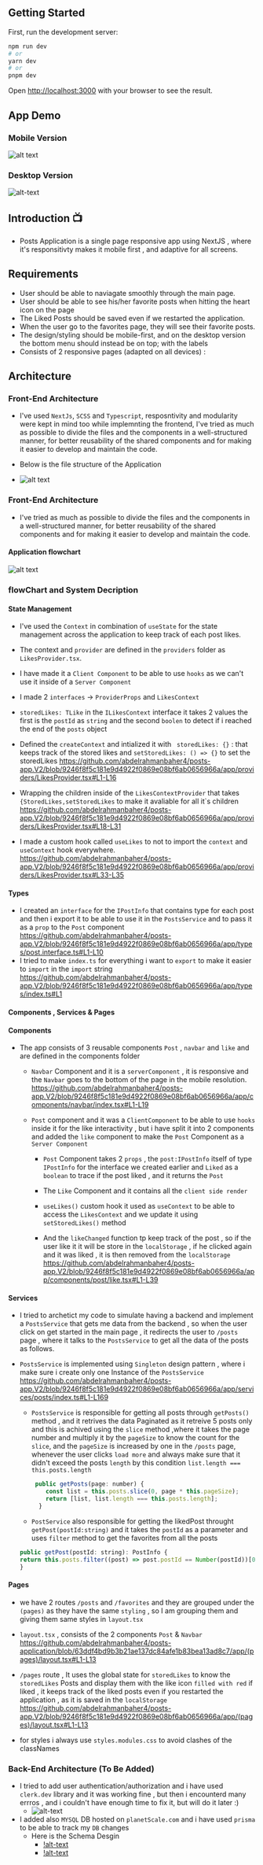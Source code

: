 ## Getting Started

First, run the development server:

```bash
npm run dev
# or
yarn dev
# or
pnpm dev
```

Open [http://localhost:3000](http://localhost:3000) with your browser to see the result.

## App Demo

### Mobile Version

![alt text](https://media.giphy.com/media/v1.Y2lkPTc5MGI3NjExNXd4ZW0yMnJ6OWZ0aHY3a29sYzZ6N2wzdWk1MWt0aDQycnpoZnVqZyZlcD12MV9pbnRlcm5hbF9naWZfYnlfaWQmY3Q9Zw/15zwuBwDAXXvrBjN2p/giphy.gif)

### Desktop Version

![alt-text](https://media.giphy.com/media/v1.Y2lkPTc5MGI3NjExYXgxdTNsOWhicmgxdDVuYmhqZG05OXdlbmMzY3JzajcyOW1wbDdyNiZlcD12MV9pbnRlcm5hbF9naWZfYnlfaWQmY3Q9Zw/hbEbor9opsEnPSToqE/giphy.gif)

## Introduction 📺

- Posts Application is a single page responsive app using NextJS , where it's responsitivty makes it mobile first , and adaptive for all screens.

## Requirements

- User should be able to naviagate smoothly through the main page.
- User should be able to see his/her favorite posts when hitting the heart icon on the page
- The Liked Posts should be saved even if we restarted the application.
- When the user go to the favorites page, they will see their favorite posts.
- The design/styling should be mobile-first, and on the desktop version the bottom menu should instead be on top; with the labels
- Consists of 2 responsive pages (adapted on all devices) :

## Architecture

### Front-End Architecture

- I've used `NextJs`, `SCSS` and `Typescript`, resposntivity and modularity were kept in mind too while implemnting the frontend, I've tried as much as possible to divide the files and the components in a well-structured manner, for better reusability of the shared components and for making it easier to develop and maintain the code.

- Below is the file structure of the Application
- ![alt text](https://github.com/abdelrahmanbaher4/posts-app.V2/blob/main/Folder%20Structure.png?raw=true)

### Front-End Architecture

- I've tried as much as possible to divide the files and the components in a well-structured manner, for better reusability of the shared components and for making it easier to develop and maintain the code.

#### Application flowchart

![alt text](https://github.com/abdelrahmanbaher4/posts-app.V2/blob/main/flowchart.png?raw=true)

### flowChart and System Decription

#### State Management

- I've used the `Context` in combination of `useState` for the state management across the application to keep track of each post likes. 
- The context and `provider` are defined in the `providers` folder as `LikesProvider.tsx`.
- I have made it a `Client Component` to be able to use `hooks` as we can't use it inside of a `Server Component`
- I made 2 `interfaces` -> `ProviderProps` and `LikesContext`
- `storedLikes: TLike` in the `ILikesContext` interface it takes 2 values the first is the `postId` as `string` and the second `boolen` to detect if i reached the end of the `posts` object
- Defined the `createContext` and intialized it with ` storedLikes: {}` : that keeps track of the stored likes and `setStoredLikes: () => {}` to set the storedLikes
https://github.com/abdelrahmanbaher4/posts-app.V2/blob/9246f8f5c181e9d4922f0869e08bf6ab0656966a/app/providers/LikesProvider.tsx#L1-L16

- Wrapping the children inside of the `LikesContextProvider` that takes `{StoredLikes,setStoredLikes` to make it avaliable for all it`s children
https://github.com/abdelrahmanbaher4/posts-app.V2/blob/9246f8f5c181e9d4922f0869e08bf6ab0656966a/app/providers/LikesProvider.tsx#L18-L31
- I made a custom hook called `useLikes` to not to import the `context` and `useContext` hook everywhere.
https://github.com/abdelrahmanbaher4/posts-app.V2/blob/9246f8f5c181e9d4922f0869e08bf6ab0656966a/app/providers/LikesProvider.tsx#L33-L35

#### Types

- I created an `interface` for the `IPostInfo` that contains type for each post and then i export it to be able to use it in the `PostsService` and to pass it as a `prop` to the `Post` component
  https://github.com/abdelrahmanbaher4/posts-app.V2/blob/9246f8f5c181e9d4922f0869e08bf6ab0656966a/app/types/post.interface.ts#L1-L10
- I tried to make `index.ts` for everything i want to `export` to make it easier to `import` in the `import` string
  https://github.com/abdelrahmanbaher4/posts-app.V2/blob/9246f8f5c181e9d4922f0869e08bf6ab0656966a/app/types/index.ts#L1

#### Components , Services & Pages

#### Components

- The app consists of 3 reusable components `Post` , `navbar` and `like` and are defined in the components folder

  - `Navbar` Component and it is a `serverComponent` , it is responsive and the `Navbar` goes to the bottom of the page in the mobile resolution.
    https://github.com/abdelrahmanbaher4/posts-app.V2/blob/9246f8f5c181e9d4922f0869e08bf6ab0656966a/app/components/navbar/index.tsx#L1-L19

  - `Post` component and it was a `ClientComponent` to be able to use `hooks` inside it for the like interactivity , but i have split it into 2 components and added the `like` component to make the `Post` Component as a `Server Component` 
    - `Post` Component takes 2 `props` , the `post:IPostInfo` itself of type `IPostInfo` for the interface we created earlier and `Liked` as a `boolean` to trace if the post liked , and it returns the `Post`
      
    - The `Like` Component and it contains all the `client side render`
    - `useLikes()` custom hook it used as `useContext` to be able to access the `LikesContext` and we update it using `setStoredLikes()` method
    - And the `likeChanged` function tp keep track of the post , so if the user like it it will be store in the `localStorage` , if he clicked again and it was liked , it is then removed from the `localStorage`
      https://github.com/abdelrahmanbaher4/posts-app.V2/blob/9246f8f5c181e9d4922f0869e08bf6ab0656966a/app/components/post/like.tsx#L1-L39

#### Services

- I tried to archetict my code to simulate having a backend and implement a `PostsService` that gets me data from the backend , so when the user click on get started in the main page , it redirects the user to `/posts` page , where it talks to the `PostsService` to get all the data of the posts as follows.
- `PostsService` is implemented using `Singleton` design pattern , where i make sure i create only one Instance of the `PostsService`
  https://github.com/abdelrahmanbaher4/posts-app.V2/blob/9246f8f5c181e9d4922f0869e08bf6ab0656966a/app/services/posts/index.ts#L1-L169
  
  - `PostsService` is responsible for getting all posts through `getPosts()` method , and it retrives the data Paginated as it retreive 5 posts only and this is achived using the `slice` method ,where it takes the page number and multiply it by the `pageSize` to know the count for the `slice`, and the `pageSize` is increased by one in the `/posts` page, whenever the user clicks `load more` and always make sure that it didn't exceed the posts `length` by this condition `list.length === this.posts.length`
    ```javascript
     public getPosts(page: number) {
        const list = this.posts.slice(0, page * this.pageSize);
        return [list, list.length === this.posts.length];
      }
    ```
  - `PostService` also responsible for getting the likedPost throught `getPost(postId:string)` and it takes the `postId` as a parameter and uses `filter` method to get the favorites from all the posts
  ```javascript
  public getPost(postId: string): PostInfo {
  return this.posts.filter((post) => post.postId == Number(postId))[0];
  }
  ```

#### Pages

- we have 2 routes `/posts` and `/favorites` and they are grouped under the `(pages)` as they have the same `styling` , so I am grouping them and giving them same styles in `layout.tsx`
- `layout.tsx` , consists of the 2 components `Post` & `Navbar`
  https://github.com/abdelrahmanbaher4/posts-application/blob/63ddf4bd9b3b21ae137dc84afe1b83bea13ad8c7/app/(pages)/layout.tsx#L1-L13

- `/pages` route , It uses the global state for `storedLikes` to know the `storedLikes` Posts and display them with the like icon `filled with red` if liked , it keeps track of the liked posts even if you restarted the application , as it is saved in the `localStorage`
  https://github.com/abdelrahmanbaher4/posts-app.V2/blob/9246f8f5c181e9d4922f0869e08bf6ab0656966a/app/(pages)/layout.tsx#L1-L13
- for styles i always use `styles.modules.css` to avoid clashes of the classNames

### Back-End Architecture (To Be Added)
* I tried to add user authentication/authorization and i have used `clerk.dev` library and it was working fine , but then i encounterd many errros , and i couldn't have enough time to fix it, but will do it later :)
  *  ![alt-text]()
* I added also `MYSQL` DB hosted on `planetScale.com` and i have used `prisma` to be able to track my `DB` changes
  * Here is the Schema Desgin
    * [!alt-text](https://github.com/abdelrahmanbaher4/posts-app.V2/blob/main/Db%20Schema1.png?raw=true)
    * [!alt-text](https://github.com/abdelrahmanbaher4/posts-app.V2/blob/main/Db%20Schema%202.png?raw=true)

